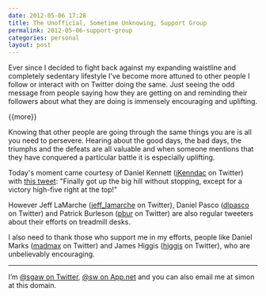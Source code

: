 ```yaml
---
date: 2012-05-06 17:28
title: The Unofficial, Sometime Unknowing, Support Group
permalink: 2012-05-06-support-group
categories: personal
layout: post
---
```


Ever since I decided to fight back against my expanding waistline and completely sedentary lifestyle I've become more attuned to other people I follow or interact with on Twitter doing the same. Just seeing the odd message from people saying how they are getting on and reminding their followers about what they are doing is immensely  encouraging and uplifting.

{{more}}

Knowing that other people are going through the same things you are is all you need to persevere. Hearing about the good days, the bad days, the triumphs and the defeats are all valuable and when someone mentions that they have conquered a particular battle it is especially uplifting.

Today's moment came courtesy of Daniel Kennett ([iKenndac](https://twitter.com/iKenndac) on Twitter) with [this tweet](http://twitter.com/iKenndac/status/199164769830313985): "Finally got up the big hill without stopping, except for a victory high-five right at the top!"

However Jeff LaMarche ([jeff_lamarche](https://twitter.com/jeff_lamarche) on Twitter), Daniel Pasco ([dlpasco](https://twitter.com/dlpasco) on Twitter) and Patrick Burleson ([pbur](https://twitter.com/pbur) on Twitter) are also regular tweeters about their efforts on treadmill desks.

I also need to thank those who support me in my efforts, people like Daniel Marks ([madmax](https://twitter.com/madmax) on Twitter) and  James Higgis ([higgis](https://twitter.com/higgis) on Twitter), who are unbelievably encouraging.

---

I’m [@sgaw on Twitter](http://twitter.com/sgaw), [@sw on App.net](https://alpha.app.net/sw) and you can also email me at simon at this domain.